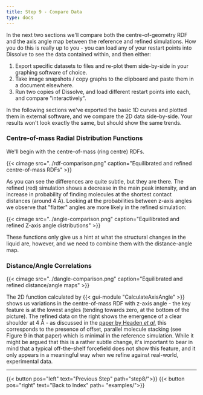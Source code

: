 ```yaml
---
title: Step 9 - Compare Data
type: docs
---
```


In the next two sections we'll compare both the centre-of-geometry RDF and the axis angle map between the reference and refined simulations. How you do this is really up to you - you can load any of your restart points into Dissolve to see the data contained within, and then either:

1. Export specific datasets to files and re-plot them side-by-side in your graphing software of choice.
2. Take image snapshots / copy graphs to the clipboard and paste them in a document elsewhere.
3. Run two copies of Dissolve, and load different restart points into each, and compare "interactively".

In the following sections we've exported the basic 1D curves and plotted them in external software, and we compare the 2D data side-by-side. Your results won't look exactly the same, but should show the same trends.

### Centre-of-mass Radial Distribution Functions

We'll begin with the centre-of-mass (ring centre) RDFs.

{{< cimage src="../rdf-comparison.png" caption="Equilibrated and refined centre-of-mass RDFs" >}}

As you can see the differences are quite subtle, but they are there. The refined (red) simulation shows a decrease in the main peak intensity, and an increase in probability of finding molecules at the shortest contact distances (around 4 &#8491;). Looking at the probabilities between z-axis angles we observe that "flatter" angles are more likely in the refined simulation:

{{< cimage src="../angle-comparison.png" caption="Equilibrated and refined Z-axis angle distributions" >}}

These functions only give us a hint at what the structural changes in the liquid are, however, and we need to combine them with the distance-angle map.

### Distance/Angle Correlations

{{< cimage src="../dangle-comparison.png" caption="Equilibrated and refined distance/angle maps" >}}

The 2D function calculated by {{< gui-module "CalculateAxisAngle" >}} shows us variations in the centre-of-mass RDF with z-axis angle - the key feature is at the lowest angles (tending towards zero, at the bottom of the picture). The refined data on the right shows the emergence of a clear shoulder at 4 &#8491; - as discussed in the [paper by Headen _et al._](https://dx.doi.org/10.1021/ja909084e) this corresponds to the presence of offset, parallel molecule stacking (see Figure 9 in that paper) which is minimal in the reference simulation. While it might be argued that this is a rather subtle change, it's important to bear in mind that a typical off-the-shelf forcefield does not show this feature, and it only appears in a meaningful way when we refine against real-world, experimental data.

* * *
{{< button pos="left" text="Previous Step" path="step8/">}}
{{< button pos="right" text="Back to Index" path= "examples/">}}
